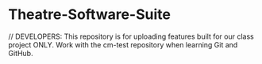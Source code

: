 # Theatre-Software-Suite
//  DEVELOPERS: This repository is for uploading features built for our class project ONLY.  Work with the cm-test repository when learning Git and GitHub.
